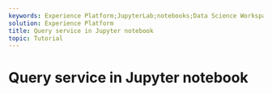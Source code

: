 ```yaml
---
keywords: Experience Platform;JupyterLab;notebooks;Data Science Workspace;popular topics
solution: Experience Platform
title: Query service in Jupyter notebook
topic: Tutorial
---
```


# Query service in Jupyter notebook